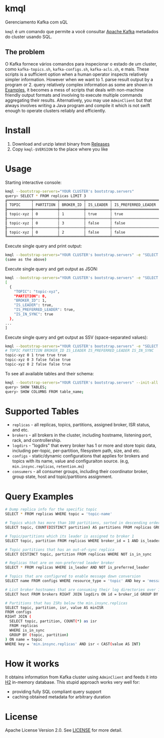 kmql
====

Gerenciamento Kafka com sQL

`kmql` é um comando que permite a você consultar [Apache Kafka](https://kafka.apache.org/) metadados do cluster usando SQL.

## The problem

O Kafka fornece vários comandos para inspecionar o estado de um cluster, como `kafka-topics.sh`, `kafka-configs.sh`, `kafka-acls.sh`, e mais. These scripts is a sufficient option when a human operator inspects relatively simpler information.
However when we want to 1. parse result output by a program or 2. query relatively complex information as some are shown in [Examples](https://github.com/kawamuray/kmql#query-examples), it becomes a mess of scripts that deals with non-machine friendly output formats and involving to execute multiple commands aggregating their results.
Alternatively, you may use `AdminClient` but that always involves writing a Java program and compile it which is not swift enough to operate clusters reliably and efficiently.

# Install

1. Download and unzip latest binary from [Releases](https://github.com/kawamuray/kmql/releases)
2. Copy `kmql-$VERSION` to the place where you like

# Usage

Starting interactive console:
```sh
kmql --bootstrap-servers="YOUR CLUSTER's bootstrap.servers"
query> SELECT * FROM replicas LIMIT 3
╔═══════════╤═══════════╤═══════════╤═══════════╤═════════════════════╤════════════╗
║ TOPIC     │ PARTITION │ BROKER_ID │ IS_LEADER │ IS_PREFERRED_LEADER │ IS_IN_SYNC ║
╠═══════════╪═══════════╪═══════════╪═══════════╪═════════════════════╪════════════╣
║ topic-xyz │ 0         │ 1         │ true      │ true                │ true       ║
╟───────────┼───────────┼───────────┼───────────┼─────────────────────┼────────────╢
║ topic-xyz │ 0         │ 3         │ false     │ false               │ true       ║
╟───────────┼───────────┼───────────┼───────────┼─────────────────────┼────────────╢
║ topic-xyz │ 0         │ 2         │ false     │ false               │ true       ║
╚═══════════╧═══════════╧═══════════╧═══════════╧═════════════════════╧════════════╝
```

Execute single query and print output:
```sh
kmql --bootstrap-servers="YOUR CLUSTER's bootstrap.servers" -e "SELECT * FROM replicas LIMIT 3"
(same as the above)
```

Execute single query and get output as JSON:
```sh
kmql --bootstrap-servers="YOUR CLUSTER's bootstrap.servers" -e "SELECT * FROM replicas LIMIT 3" --format=json | jq .
[
  {
    "TOPIC": "topic-xyz",
    "PARTITION": 0,
    "BROKER_ID": 1,
    "IS_LEADER": true,
    "IS_PREFERRED_LEADER": true,
    "IS_IN_SYNC": true
  },
...
]
```

Execute single query and get output as SSV (space-separated values):
```sh
kmql --bootstrap-servers="YOUR CLUSTER's bootstrap.servers" -e "SELECT * FROM replicas LIMIT 3" --format=ssv
# TOPIC PARTITION BROKER_ID IS_LEADER IS_PREFERRED_LEADER IS_IN_SYNC
topic-xyz 0 1 true true true
topic-xyz 0 3 false false true
topic-xyz 0 2 false false true
```

To see all available tables and their schema:
```sh
kmql --bootstrap-servers="YOUR CLUSTER's bootstrap.servers" --init-all
query> SHOW TABLES;
query> SHOW COLUMNS FROM table_name;
```

# Supported Tables

* `replicas` - all replicas, topics, partitions, assigned broker, ISR status, and etc.
* `brokers` - all brokers in the cluster, including hostname, listening port, rack, and controllership.
* `logdirs` - "logdirs" that every broker has 1 or more and store topic data, including per-topic, per-partition, filesystem path, size, and etc.
* `configs` - static/dynamic configurations that applies for brokers and topics with its name, value and configuraiton source. (e.g, `min.insync.replicas`, `retention.ms`)
* `consumers` - all consumer groups, including their coordinator broker, group state, host and topic/partitions assignment.

# Query Examples

```sh
# Dump replica info for the specific topic
SELECT * FROM replicas WHERE topic = 'topic-name'

# Topics which has more than 100 partitions, sorted in descending order by number of partitions
SELECT topic, COUNT(DISTINCT partition) AS partitions FROM replicas GROUP BY topic HAVING partitions > 100 ORDER BY partitions DESC

# Topic/partitions which its leader is assigned to broker 1
SELECT topic, partition FROM replicas WHERE broker_id = 1 AND is_leader

# Topic partitions that has an out-of-sync replica
SELECT DISTINCT topic, partition FROM replicas WHERE NOT is_in_sync

# Replicas that are on non-preferred leader broker
SELECT * FROM replicas WHERE is_leader AND NOT is_preferred_leader

# Topics that are configured to enable message down conversion
SELECT name FROM configs WHERE resource_type = 'topic' AND key = 'message.downconversion.enable' AND value = 'true'

# List broker hostnames that are consuming their log directories over 10TB
SELECT host FROM brokers RIGHT JOIN logdirs ON id = broker_id GROUP BY (id) HAVING SUM(size) > 10000000000000

# Partitions that has ISRs below the min.insync.replicas
SELECT topic, partition, isr, value AS minISR
FROM configs
RIGHT JOIN (
  SELECT topic, partition, COUNT(*) as isr
  FROM replicas
  WHERE is_in_sync
  GROUP BY (topic, partition)
) ON name = topic
WHERE key = 'min.insync.replicas' AND isr < CAST(value AS INT)
```

# How it works

It obtains information from Kafka cluster using `AdminClient` and feeds it into [H2](https://www.h2database.com) in-memory database.
This stupid approach works very well for:

* providing fully SQL compliant query support
* caching obtained metadata for arbitrary duration

# License

Apache License Version 2.0.
See [LICENSE](LICENSE) for more detail.
